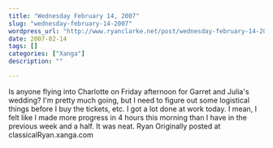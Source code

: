 ```yaml
---
title: "Wednesday February 14, 2007"
slug: "wednesday-february-14-2007"
wordpress_url: "http://www.ryanclarke.net/post/wednesday-february-14-2007/"
date: 2007-02-14
tags: []
categories: ["Xanga"]
description: ""

---
```


Is anyone flying into Charlotte on Friday afternoon for Garret and Julia's wedding? I'm pretty much going, but I need to figure out some logistical things before I buy the tickets, etc.
I got a lot done at work today. I mean, I felt like I made more progress in 4 hours this morning than I have in the previous week and a half. It was neat.
Ryan
Originally posted at classicalRyan.xanga.com

